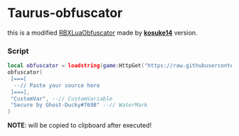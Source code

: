 # Taurus-obfuscator
this is a modified [RBXLuaObfuscator](https://github.com/kosuke14/RBXLuaObfuscator) made by [**kosuke14**](https://github.com/kosuke14) version.

### Script
```lua
local obfuscator = loadstring(game:HttpGet("https://raw.githubusercontent.com/GhostDuckyy/Taurus-obfuscator/main/source.lua"))()
obfuscator(
 [===[
  --// Paste your source here
 ]===],
 "CustomVar", --// CustomVariable
 "Secure by Ghost-Ducky#7698" --// WaterMark
)
```
**NOTE**: will be copied to clipboard after executed!
